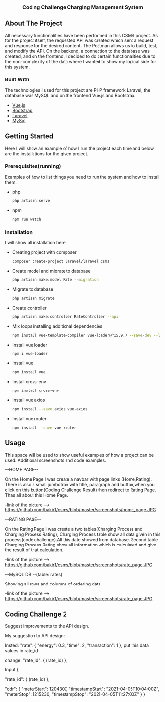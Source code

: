 <p align="center">
  <h3 align="center">Coding Challenge Charging Management System</h3>
</p>

<!-- ABOUT THE PROJECT -->
## About The Project
All necessary functionalities have been performed in this CSMS project. As for the project itself, the requested API was created which sent a request and response for the desired content. The Postman allows us to build, test, and modify the API. On the backend, a connection to the database was created, and on the frontend, I decided to do certain functionalities due to the non-complexity of the data where I wanted to show my logical side for this system.


### Built With

The technologies I used for this project are PHP framework Laravel, the database was MySQL and on the frontend Vue.js and Bootstrap.

* [Vue.js](https://vuejs.org/)
* [Bootstrap](https://getbootstrap.com)
* [Laravel](https://laravel.com)
* [MySql](https://www.mysql.com/)


## Getting Started
Here I will show an example of how I run the project each time and below are the installations for the given project.
### Prerequisites(running)
Examples of how to list things you need to run the system and how to install them.
* php
  ```sh
  php artisan serve
  ```
* npm
  ```sh
  npm run watch
  ```
### Installation
I will show all installation here:

- Creating project with composer
   ```sh
   composer create-project laravel/laravel csms
   ```
- Create model and migrate to database
   ```sh
   php artisan make:model Rate --migration 
   ```
- Migrate to database
   ```sh
   php artisan migrate 
   ```
- Create controller
   ```sh
   php artisan make:controller RateController --api 
   ```
- Mix loops installing additional dependencies
   ```sh
   npm install vue-template-compiler vue-loader@^15.9.7 --save-dev --legacy-peer-deps
   ```
- Install vue loader
   ```sh
   npm i vue-loader 
   ``` 
- Install vue
   ```sh
   npm install vue 
   ```   
- Install cross-env
   ```sh
   npm install cross-env 
   ```
- Install vue axios
   ```sh
   npm install --save axios vue-axios
   ```   
- Install vue router
   ```sh
   npm install --save vue-router  
   ```

<!-- USAGE EXAMPLES -->
## Usage
This space will be used to show useful examples of how a project can be used. Additional screenshots and code examples.

--HOME PAGE--

On the Home Page I was create a navbar with page links (Home,Rating). There is also a small jumbotron with title, paragraph and button,when you click on this button(Coding Challenge Result) then redirect to Rating Page. Thas all about this Home Page.

-link of the picture --> https://github.com/bakir1/csms/blob/master/screenshots/home_page.JPG 
 
 --RATING PAGE--

On the Rating Page I was create a two tables(Charging Process and Charging Process Rating), Charging Process table show all data given in this process(code challenge).All this date showed from database. Second table Charging Process Rating show all information which is calculated and give the result of that calculation.

-link of the picture --> https://github.com/bakir1/csms/blob/master/screenshots/rate_page.JPG
 
 --MySQL DB --(table: rates)

Showing all rows and columns of ordering data.

 -link of the picture --> https://github.com/bakir1/csms/blob/master/screenshots/rate_page.JPG
 
 
## Coding Challenge 2
Suggest improvements to the API design.

My suggestion to API design:

Insted: "rate": { "energy": 0.3, "time": 2, "transaction": 1 }, put this data values in rate_id

change: "rate_id": { (rate_id) },

Input
{
 
 "rate_id": { (rate_id) },
 
 "cdr": { "meterStart": 1204307, "timestampStart": "2021-04-05T10:04:00Z", "meterStop": 1215230, "timestampStop":
"2021-04-05T11:27:00Z" }
}
